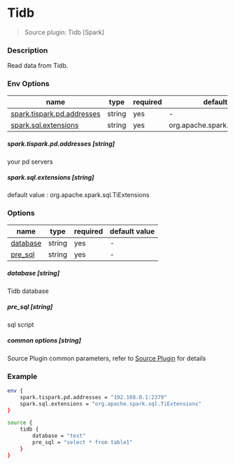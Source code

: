# Tidb

> Source plugin: Tidb [Spark]

### Description

Read data from Tidb.

### Env Options

| name           | type   | required | default value |
| -------------- | ------ | -------- | ------------- |
| [spark.tispark.pd.addresses](#spark.tispark.pd.addresses-string)       | string | yes      | -             |
| [spark.sql.extensions](#spark.sql.extensions-string)        | string | yes      | org.apache.spark.sql.TiExtensions         |

##### spark.tispark.pd.addresses [string]

your pd servers

##### spark.sql.extensions [string]

default value : org.apache.spark.sql.TiExtensions

### Options

| name           | type   | required | default value |
| -------------- | ------ | -------- | ------------- |
| [database](#database-string)       | string | yes      | -             |
| [pre_sql](#pre_sql-string)        | string | yes      | -         |

##### database [string]

Tidb database

##### pre_sql [string]

sql script

##### common options [string]

Source Plugin common parameters, refer to [Source Plugin](./source-plugin.md) for details

### Example

```bash
env {
    spark.tispark.pd.addresses = "192.168.0.1:2379"
    spark.sql.extensions = "org.apache.spark.sql.TiExtensions"
}

source {
    tidb {
        database = "test"
        pre_sql = "select * from table1"
    }
}

```

